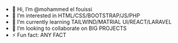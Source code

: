 - 👋 Hi, I’m @mohammed el fouissi
- 👀 I’m interested in  HTML/CSS/BOOTSTRAP/JS/PHP 
- 🌱 I’m currently learning TAILWIND/MATRIAL UI/REACT/LARAVEL
- 💞️ I’m looking to collaborate on BIG PROJECTS
- ⚡ Fun fact: ANY FACT

<!---
mohammedelfouissi/mohammedelfouissi is a ✨ special ✨ repository because its `README.md` (this file) appears on your GitHub profile.
You can click the Preview link to take a look at your changes.
--->
